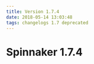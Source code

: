 ```yaml
---
title: Version 1.7.4
date: 2018-05-14 13:03:48 
tags: changelogs 1.7 deprecated
---
```

# Spinnaker 1.7.4
<script src="https://gist.github.com/spinnaker-release/e2ba64e21c1a05e890df8a25cc2bf036.js"/>
